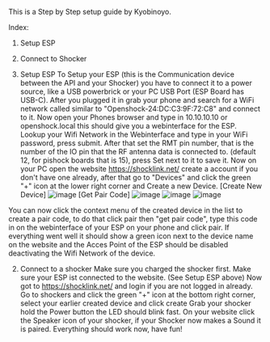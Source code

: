 This is a Step by Step setup guide by Kyobinoyo.

Index:
1. Setup ESP
2. Connect to Shocker



1. Setup ESP
To Setup your ESP (this is the Communication device between the API and your Shocker) you have to connect it to a power source, like a USB powerbrick or your PC USB Port (ESP Board has USB-C).
After you plugged it in grab your phone and search for a WiFi network called similar to "Openshock-24:DC:C3:9F:72:C8" and connect to it.
Now open your Phones browser and type in 10.10.10.10 or openshock.local this should give you a webinterface for the ESP.
Lookup your Wifi Network in the Webinterface and type in your WiFi password, press submit.
After that set the RMT pin number, that is the number of the IO pin that the RF antenna data is connected to. (default 12, for pishock boards that is 15), press Set next to it to save it.
Now on your PC open the website https://shocklink.net/ create a account if you don't have one already, after that go to "Devices" and click the green "+" icon at the lower right corner and Create a new Device.
[Create New Device]
![image](https://github.com/Kyobinoyo/Wiki/assets/13241508/1379cc63-8592-4d1a-99c5-c1664e682558)
[Get Pair Code]
![image](https://github.com/Kyobinoyo/Wiki/assets/13241508/afc77f4a-959a-4bc1-a1b4-ded8dcc6e83d)
![image](https://github.com/Kyobinoyo/Wiki/assets/13241508/10d8ece8-d42a-4925-bda2-7325064c5b1d)
![image](https://github.com/Kyobinoyo/Wiki/assets/13241508/7a1a44b2-2f79-48d4-be4f-5ad7d6e946cc)

You can now click the context menu of the created device in the list to create a pair code, to do that click pair then "get pair code", type this code in on the webinterface of your ESP on your phone and click pair.
If everything went well it should show a green icon next to the device name on the website and the Acces Point of the ESP should be disabled deactivating the Wifi Network of the device.

2. Connect to a shocker
Make sure you charged the shocker first.
Make sure your ESP ist connected to the website. (See Setup ESP above)
Now got to https://shocklink.net/ and login if you are not logged in already.
Go to shockers and click the green "+" icon at the bottom right corner, select your earlier created device and click create
Grab your shocker hold the Power button the LED should blink fast.
On your website click the Speaker icon of your shocker, if your Shocker now makes a Sound it is paired.
Everything should work now, have fun!

